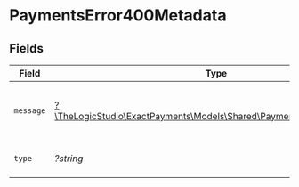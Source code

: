# PaymentsError400Metadata


## Fields

| Field                                                                                                                  | Type                                                                                                                   | Required                                                                                                               | Description                                                                                                            | Example                                                                                                                |
| ---------------------------------------------------------------------------------------------------------------------- | ---------------------------------------------------------------------------------------------------------------------- | ---------------------------------------------------------------------------------------------------------------------- | ---------------------------------------------------------------------------------------------------------------------- | ---------------------------------------------------------------------------------------------------------------------- |
| `message`                                                                                                              | [?\TheLogicStudio\ExactPayments\Models\Shared\PaymentsError400Message](../../Models/Shared/PaymentsError400Message.md) | :heavy_minus_sign:                                                                                                     | Message explaining what type of error it is.                                                                           |                                                                                                                        |
| `type`                                                                                                                 | *?string*                                                                                                              | :heavy_minus_sign:                                                                                                     | It shows what type it is.                                                                                              | api-error                                                                                                              |